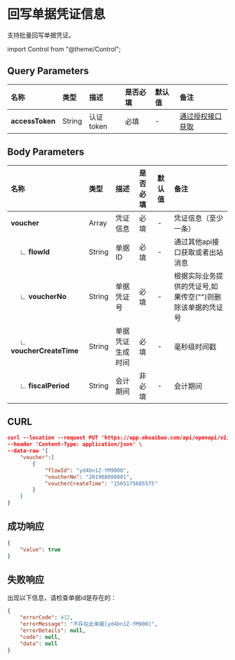 # 回写单据凭证信息
支持批量回写单据凭证。

import Control from "@theme/Control";

<Control
method="PUT"
url="/api/openapi/v2/flow/data/erpVoucher"
/>

## Query Parameters

| 名称 | 类型 | 描述 | 是否必填 | 默认值 | 备注 |
| :--- | :--- | :--- | :--- |:--- | :--- |
| **accessToken** | String | 认证token | 必填 | - | [通过授权接口获取](/docs/open-api/getting-started/auth) |

## Body Parameters

| 名称 | 类型 | 描述 | 是否必填 | 默认值 | 备注 |
| :--- | :--- | :--- | :--- |:--- | :--- |
|**voucher**                     | Array  | 凭证信息        | 必填  | - | 凭证信息（至少一条） |
|**&emsp; ∟ flowId**            | String | 单据ID         | 必填  | - |  通过其他api接口获取或者出站消息 |
|**&emsp; ∟ voucherNo**         | String | 单据凭证号      | 必填  | - |  根据实际业务提供的凭证号,如果传空("")则删除该单据的凭证号 |
|**&emsp; ∟ voucherCreateTime** | String | 单据凭证生成时间 | 必填  | - |  毫秒级时间戳 |
|**&emsp; ∟ fiscalPeriod**      | String | 会计期间       | 非必填 | - |  会计期间 |

## CURL
```json
curl --location --request PUT 'https://app.ekuaibao.com/api/openapi/v2/flow/data/erpVoucher?accessToken=cWEbn1cA0kjU00' \
--header 'Content-Type: application/json' \
--data-raw '{
    "voucher":[
        {
            "flowId": "yd4bn1Z-YM9000",
            "voucherNo": "201908080001",
            "voucherCreateTime": "1565175685575"
        }
    ]
}
```

## 成功响应
```json
{
    "value": true
}
```

## 失败响应
出现以下信息，请检查单据id是存在的：
```json
{
    "errorCode": 412,
    "errorMessage": "不存在此单据[yd4bn1Z-YM900]",
    "errorDetails": null,
    "code": null,
    "data": null
}
```
